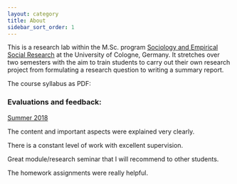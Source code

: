 ```yaml
---
layout: category
title: About
sidebar_sort_order: 1
---
```


This is a research lab within the M.Sc. program [Sociology and Empirical Social Research](https://www.wiso.uni-koeln.de/en/studies/master/master-sociology-and-social-research/) at the University of Cologne, Germany. It stretches over two semesters with the aim to train students to carry out their own research project from formulating a research question to writing a summary report. 

The course syllabus as PDF: [<i class="fa fa-file-pdf-o" aria-hidden="true"></i>](https://mfr.osf.io/render?url=https://osf.io/vz2mk/?action=download%26mode=render)


### Evaluations and feedback:  
[Summer 2018](https://www.dropbox.com/s/3xo6d7fol0uxt0y/ReproducibleResearchSS18.pdf?dl=0)

<p class="message">
The content and important aspects were explained very clearly.
</p>

<p class="message">
There is a constant level of work with excellent supervision.

<p class="message">
Great module/research seminar that I will recommend to other students.
</p>

<p class="message">
The homework assignments were really helpful.
</p>
